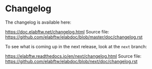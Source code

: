 # Changelog

The changelog is available here:

https://doc.elabftw.net/changelog.html
Source file: https://github.com/elabftw/elabdoc/blob/master/doc/changelog.rst

To see what is coming up in the next release, look at the `next` branch:

https://elabftw.readthedocs.io/en/next/changelog.html
Source file: https://github.com/elabftw/elabdoc/blob/next/doc/changelog.rst
